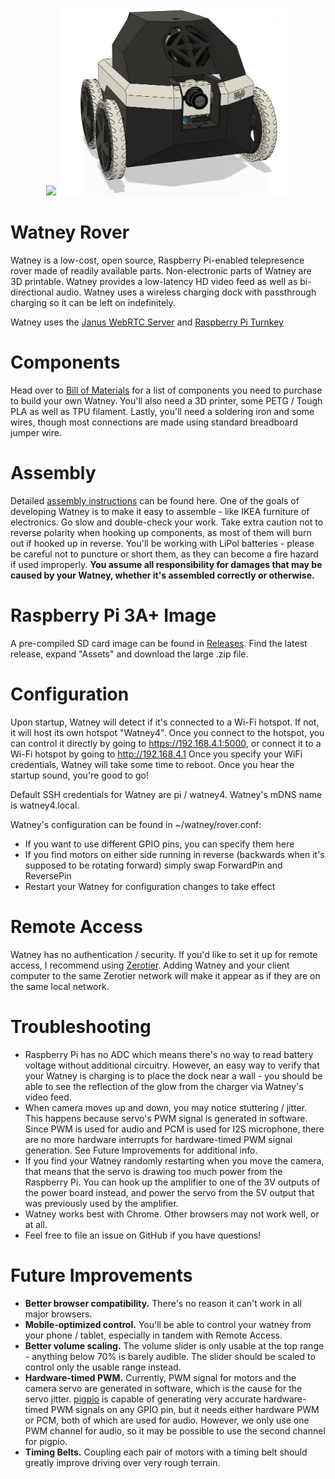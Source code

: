 
<p align="center">
<a href="https://www.youtube.com/watch?v=a-NR-ddZKII"><img src="https://img.youtube.com/vi/a-NR-ddZKII/0.jpg" height="300"></img></a>
<img src="images/cad.png" height="300">
</p>

# Watney Rover
Watney is a low-cost, open source, Raspberry Pi-enabled telepresence rover made of readily available parts.
Non-electronic parts of Watney are 3D printable.
Watney provides a low-latency HD video feed as well as bi-directional audio.
Watney uses a wireless charging dock with passthrough charging so it can be left on indefinitely.

Watney uses the [Janus WebRTC Server](https://janus.conf.meetecho.com/) and [Raspberry Pi Turnkey](https://github.com/schollz/raspberry-pi-turnkey) 
 

# Components
Head over to [Bill of Materials](BOM.md) for a list of components you need to purchase to build your own Watney. You'll also need a 3D printer, some PETG / Tough PLA as well as TPU filament. Lastly, you'll need a soldering iron and some wires, though most connections are made using standard breadboard jumper wire.


# Assembly
Detailed [assembly instructions](ASSEMBLY.md) can be found here. One of the goals of developing Watney is to make it easy to assemble - like IKEA furniture of electronics. Go slow and double-check your work. Take extra caution not to reverse polarity when hooking up components, as most of them will burn out if hooked up in reverse. You'll be working with LiPol batteries - please be careful not to puncture or short them, as they can become a fire hazard if used improperly. **You assume all responsibility for damages that may be caused by your Watney, whether it's assembled correctly or otherwise.**

# Raspberry Pi 3A+ Image
A pre-compiled SD card image can be found in [Releases](releases). Find the latest release, expand "Assets" and download the large .zip file.

# Configuration
Upon startup, Watney will detect if it's connected to a Wi-Fi hotspot. If not, it will host its own hotspot "Watney4".
Once you connect to the hotspot, you can control it directly by going to https://192.168.4.1:5000, or connect it to a Wi-Fi
hotspot by going to http://192.168.4.1 Once you specify your WiFi credentials, Watney will take some time to reboot. Once you hear the startup sound, you're good to go!

Default SSH credentials for Watney are pi / watney4. Watney's mDNS name is watney4.local.

Watney's configuration can be found in ~/watney/rover.conf:
* If you want to use different GPIO pins, you can specify them here
* If you find motors on either side running in reverse (backwards when it's supposed to be rotating forward) simply swap ForwardPin 
and ReversePin
* Restart your Watney for configuration changes to take effect

# Remote Access
Watney has no authentication / security. If you'd like to set it up for remote access, I recommend using [Zerotier](https://www.zerotier.com/). Adding Watney and your client computer to the same Zerotier network will make it appear as if they are on the same local network.

# Troubleshooting
* Raspberry Pi has no ADC which means there's no way to read battery voltage without additional circuitry. However, an easy way to verify that your Watney is charging is to place the dock near a wall - you should be able to see the reflection of the glow from the charger via Watney's video feed.
* When camera moves up and down, you may notice stuttering / jitter. This happens because servo's PWM signal is generated in software. Since PWM is used for audio and PCM is used for I2S microphone, there are no more hardware interrupts for hardware-timed PWM signal generation. See Future Improvements for additional info.
* If you find your Watney randomly restarting when you move the camera, that means that the servo is drawing too much power from the Raspberry Pi. You can hook up the amplifier to one of the 3V outputs of the power board instead, and power the servo from the 5V output that was previously used by the amplifier.
* Watney works best with Chrome. Other browsers may not work well, or at all.
* Feel free to file an issue on GitHub if you have questions!

# Future Improvements
* **Better browser compatibility.** There's no reason it can't work in all major browsers.
* **Mobile-optimized control.** You'll be able to control your watney from your phone / tablet, especially in tandem with Remote Access.
* **Better volume scaling.** The volume slider is only usable at the top range - anything below 70% is barely audible. The slider should be scaled to control only the usable range instead.
* **Hardware-timed PWM.** Currently, PWM signal for motors and the camera servo are generated in software, which is the cause for the servo jitter. [pigpio](http://abyz.me.uk/rpi/pigpio/) is capable of generating very accurate hardware-timed PWM signals on any GPIO pin, but it needs either hardware PWM or PCM, both of which are used for audio. However, we only use one PWM channel for audio, so it may be possible to use the second channel for pigpio.
* **Timing Belts.** Coupling each pair of motors with a timing belt should greatly improve driving over very rough terrain.

